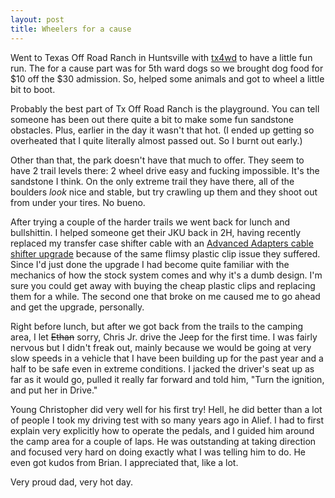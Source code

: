 ```yaml
---
layout: post
title: Wheelers for a cause
---
```

Went to Texas Off Road Ranch in Huntsville with [tx4wd](tx4wd.org) to have a little fun run. The for a cause part was for 5th ward dogs so we brought dog food for $10 off the $30 admission. So, helped some animals and got to wheel a little bit to boot.

Probably the best part of Tx Off Road Ranch is the playground. You can tell someone has been out there quite a bit to make some fun sandstone obstacles. Plus, earlier in the day it wasn't that hot. (I ended up getting so overheated that I quite literally almost passed out. So I burnt out early.)

Other than that, the park doesn't have that much to offer. They seem to have 2 trail levels there: 2 wheel drive easy and fucking impossible. It's the sandstone I think. On the only extreme trail they have there, all of the boulders *look* nice and stable, but try crawling up them and they shoot out from under your tires. No bueno.

After trying a couple of the harder trails we went back for lunch and bullshittin. I helped someone get their JKU back in 2H, having recently replaced my transfer case shifter cable with an [Advanced Adapters cable shifter upgrade](http://www.advanceadapters.com/products/715596--heavy-duty-jk-cable-shifter-upgrade/) because of the same flimsy plastic clip issue they suffered. Since I'd just done the upgrade I had become quite familiar with the mechanics of how the stock system comes and why it's a dumb design. I'm sure you could get away with buying the cheap plastic clips and replacing them for a while. The second one that broke on me caused me to go ahead and get the upgrade, personally.

Right before lunch, but after we got back from the trails to the camping area, I let <strike>Ethan</strike> sorry, Chris Jr. drive the Jeep for the first time. I was fairly nervous but I didn't freak out, mainly because we would be going at very slow speeds in a vehicle that I have been building up for the past year and a half to be safe even in extreme conditions. I jacked the driver's seat up as far as it would go, pulled it really far forward and told him, "Turn the ignition, and put her in Drive."

Young Christopher did very well for his first try! Hell, he did better than a lot of people I took my driving test with so many years ago in Alief. I had to first explain very explicitly how to operate the pedals, and I guided him around the camp area for a couple of laps. He was outstanding at taking direction and focused very hard on doing exactly what I was telling him to do. He even got kudos from Brian. I appreciated that, like a lot.

Very proud dad, very hot day.